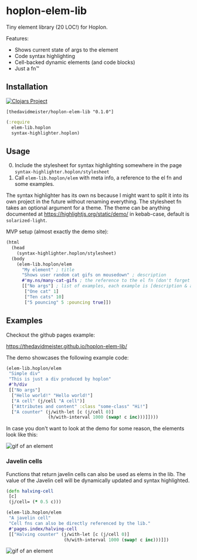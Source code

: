 # hoplon-elem-lib

Tiny element library (20 LOC!) for Hoplon.

Features:

- Shows current state of args to the element
- Code syntax highlighting
- Cell-backed dynamic elements (and code blocks)
- Just a fn™

## Installation

[![Clojars Project](https://img.shields.io/clojars/v/thedavidmeister/hoplon-elem-lib.svg)](https://clojars.org/thedavidmeister/hoplon-elem-lib)

`[thedavidmeister/hoplon-elem-lib "0.1.0"]`

```clojure
(:require
  elem-lib.hoplon
  syntax-highlighter.hoplon)
```

## Usage

0. Include the stylesheet for syntax highlighting somewhere in the page `syntax-highlighter.hoplon/stylesheet`
0. Call `elem-lib.hoplon/elem` with meta info, a reference to the el fn and some examples.

The syntax highlighter has its own ns because I might want to split it into its own project in the future without renaming everything. The stylesheet fn takes an optional argument for a theme. The theme can be anything documented at https://highlightjs.org/static/demo/ in kebab-case, default is `solarized-light`.

MVP setup (almost exactly the demo site):

```clojure
(html
  (head
    (syntax-highlighter.hoplon/stylesheet)
  (body
    (elem-lib.hoplon/elem
      "My element" ; title
      "Shows user random cat gifs on mousedown" ; description
      #'my.ns/many-cat-gifs ; the reference to the el fn (don't forget #' at the start!)
      [["No args"] ; list of examples, each example is [description & args]
       ["One cat" 1]
       ["Ten cats" 10]
       ["5 pouncing" 5 :pouncing true]])
```

## Examples

Checkout the github pages example:

https://thedavidmeister.github.io/hoplon-elem-lib/

The demo showcases the following example code:

```clojure
(elem-lib.hoplon/elem
 "Simple div"
 "This is just a div produced by hoplon"
 #'h/div
 [["No args"]
  ["Hello world!" "Hello world!"]
  ["A cell" (j/cell "A cell")]
  ["Attributes and content" :class "some-class" "Hi!"]
  ["A counter" (j/with-let [c (j/cell 0)]
                (h/with-interval 1000 (swap! c inc)))]])))
```

In case you don't want to look at the demo for some reason, the elements look like this:

![gif of an element](http://g.recordit.co/gDrwWLKvZs.gif)

### Javelin cells

Functions that return javelin cells can also be used as elems in the lib. The
value of the Javelin cell will be dynamically updated and syntax highlighted.

```clojure
(defn halving-cell
 [c]
 (j/cell= (* 0.5 c)))

(elem-lib.hoplon/elem
 "A javelin cell"
 "Cell fns can also be directly referenced by the lib."
 #'pages.index/halving-cell
 [["Halving counter" (j/with-let [c (j/cell 0)]
                      (h/with-interval 1000 (swap! c inc)))]])
```

![gif of an element](http://g.recordit.co/GzKka6cw7o.gif)
